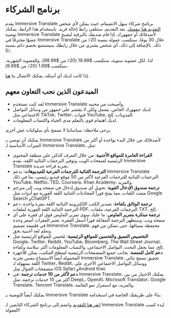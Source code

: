 # برنامج الشركاء

يقدم Immersive Translate برنامج شركاء سهل الانضمام، حيث يمكن لأي شخص [التقديم هنا بنفسك](https://immersive-translate.getrewardful.com). بعد التقديم، ستتلقى رابط إحالة فريد. باستخدام هذا الرابط، يمكنك توصية Immersive Translate لأصدقائك أو جمهورك. إذا قام صديقك بالترقية ليصبح عضوًا محترفًا في Immersive Translate خلال 30 يومًا، ستكسب عمولة بنسبة 20٪ من ذلك. بالإضافة إلى ذلك، أي شخص يشتري من خلال رابطك سيستمتع بخصم دائم بنسبة 5٪.

لذا، لكل عضوية سنوية، ستكسب $19.99 (20٪ من $99.99)، وللعضوية الشهرية، ستكسب $1.99 (20٪ من $9.99).

إذا كانت لديك أي أسئلة، يمكنك الاتصال بنا [هنا](https://letterbird.co/immersivetranslate).

## المبدعون الذين نحب التعاون معهم

- لقد كنت تستخدم Immersive Translate وأصبحت من محبيه.
- لديك جمهورك الخاص، يشمل ولكن لا يقتصر على جمهور من وسائل التواصل الاجتماعي مثل TikTok، Twitter، قنوات YouTube، المدونات، إلخ.
- لديك اهتمام قوي بالتعلم مدى الحياة واكتساب المعلومات.

يرجى ملاحظة: سياساتنا لا تسمح بأي سلوكيات غش أخرى.

يمكنك أن توصي بـ Immersive Translate لأصدقائك من خلال البدء بواحدة أو أكثر من الميزات الأساسية لـ Immersive Translate، مثل:

- **القراءة الغامرة للمواقع الأجنبية**: من خلال التعرف الذكي على منطقة المحتوى الرئيسية لصفحات الويب وتوفير الترجمات الثنائية اللغة، يقدم Immersive Translate تجربة قراءة جديدة.
- **الترجمة الثنائية للترجمات الفرعية للفيديوهات**: يدعم Immersive Translate الترجمات الثنائية للترجمات الفرعية لأكثر من 50 موقع فيديو رئيسي، بما في ذلك YouTube، Netflix، TED، Coursera، Khan Academy، والمزيد.
- **ترجمة صندوق الإدخال القوية**: تحويل أي صندوق إدخال في صفحة ويب إلى مترجم متعدد اللغات، مما يفتح فوراً المحادثات الثنائية اللغة الفورية مع أدوات مثل Google Search وChatGPT.
- **ترجمة الوثائق بكفاءة**: تصدير الكتب الإلكترونية الثنائية اللغة بنقرة واحدة، دعم الترجمة الثنائية اللغة الفورية لملفات PDF، الترجمات الفرعية، ملفات TXT، إلخ.
- **ترجمة مبتكرة بتمرير الماوس**: ما عليك سوى تمرير الماوس فوق أي فقرة على أي صفحة ويب، وستظهر الترجمة المقابلة فوراً أسفل الفقرة. تعتبر الفقرات أصغر وحدة في فلسفة تصميم Immersive Translate، محتفظة بسياقها، حتى نتمكن من فهم وتعلم لغة أجنبية بحق.
- **التخصيص العميق والتحسين للمواقع الرئيسية**: مُحسن للمواقع الرئيسية مثل Google، Twitter، Reddit، YouTube، Bloomberg، The Wall Street Journal، إلخ، مما يجعل البحث، التواصل الاجتماعي، واكتساب المعلومات أكثر سلاسة وكفاءة.
- **دعم كامل للمنصة**: بجانب جميع المتصفحات الرئيسية لسطح المكتب، يمكن للأجهزة المحمولة أيضاً الاستمتاع بنفس تجربة Immersive Translate. تحقيق تصفح ثنائي اللغة بسهولة لـ Twitter، Reddit، ووسائل التواصل الاجتماعي الأخرى على متصفحات الجوال مثل iOS Safari وAndroid Kiwi.
- **دعم لأكثر من 10 خدمات ترجمة**: في Immersive Translate، يمكنك الاختيار من بين أكثر من 10 خدمات ترجمة، مثل DeepL، OpenAI، Microsoft Translator، Google Translate، Tencent Translate، والمزيد، مع استمرار نمو القائمة.

يمكنك أيضاً التوصية بـ Immersive Translate بناءً على طريقتك الخاصة في استخدامه.

[انقر هنا للتقديم](https://immersive-translate.getrewardful.com) وانضم إلى برنامج الشركاء التابعين لـ Immersive Translate لبدء كسب العمولة!